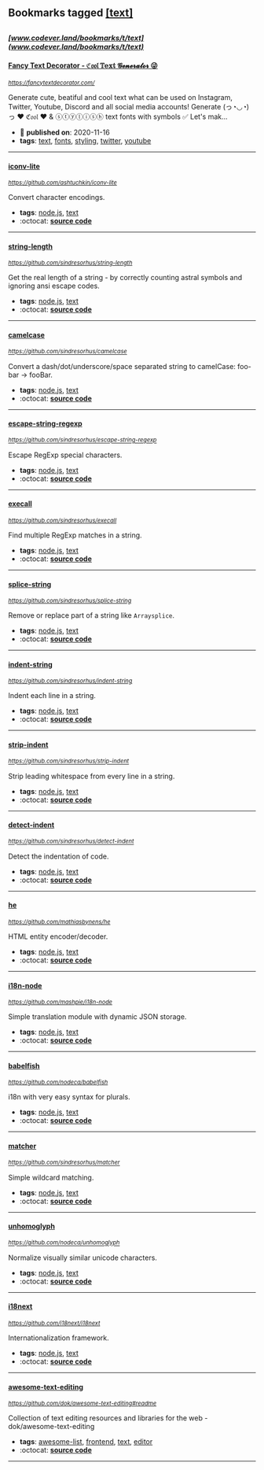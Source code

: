 ## Bookmarks tagged [[text]](https://www.codever.land/search?q=[text])

_<sup><sup>[www.codever.land/bookmarks/t/text](www.codever.land/bookmarks/t/text)</sup></sup>_
---
#### [Fancy Text Decorator - ℭ𝔬𝔬𝔩 𝕋𝕖𝕩𝕥 𝓖𝓮𝓷𝓮𝓻𝓪𝓽𝓸𝓻 😜](https://fancytextdecorator.com/)
_<sup>https://fancytextdecorator.com/</sup>_

Generate cute, beatiful and cool text what can be used on Instagram, Twitter, Youtube, Discord and all social media accounts! Generate (っ◔◡◔)っ ♥ ℭ𝔬𝔬𝔩 ♥ & ⓢⓣⓨⓛⓘⓢⓗ text fonts with symbols ✅ Let's mak...
* :calendar: **published on**: 2020-11-16
* **tags**: [text](../tagged/text.md), [fonts](../tagged/fonts.md), [styling](../tagged/styling.md), [twitter](../tagged/twitter.md), [youtube](../tagged/youtube.md)
---
#### [iconv-lite](https://github.com/ashtuchkin/iconv-lite)
_<sup>https://github.com/ashtuchkin/iconv-lite</sup>_

Convert character encodings.
* **tags**: [node.js](../tagged/node.js.md), [text](../tagged/text.md)
* :octocat: **[source code](https://github.com/ashtuchkin/iconv-lite)**
---
#### [string-length](https://github.com/sindresorhus/string-length)
_<sup>https://github.com/sindresorhus/string-length</sup>_

Get the real length of a string - by correctly counting astral symbols and ignoring ansi escape codes.
* **tags**: [node.js](../tagged/node.js.md), [text](../tagged/text.md)
* :octocat: **[source code](https://github.com/sindresorhus/string-length)**
---
#### [camelcase](https://github.com/sindresorhus/camelcase)
_<sup>https://github.com/sindresorhus/camelcase</sup>_

Convert a dash/dot/underscore/space separated string to camelCase: foo-bar → fooBar.
* **tags**: [node.js](../tagged/node.js.md), [text](../tagged/text.md)
* :octocat: **[source code](https://github.com/sindresorhus/camelcase)**
---
#### [escape-string-regexp](https://github.com/sindresorhus/escape-string-regexp)
_<sup>https://github.com/sindresorhus/escape-string-regexp</sup>_

Escape RegExp special characters.
* **tags**: [node.js](../tagged/node.js.md), [text](../tagged/text.md)
* :octocat: **[source code](https://github.com/sindresorhus/escape-string-regexp)**
---
#### [execall](https://github.com/sindresorhus/execall)
_<sup>https://github.com/sindresorhus/execall</sup>_

Find multiple RegExp matches in a string.
* **tags**: [node.js](../tagged/node.js.md), [text](../tagged/text.md)
* :octocat: **[source code](https://github.com/sindresorhus/execall)**
---
#### [splice-string](https://github.com/sindresorhus/splice-string)
_<sup>https://github.com/sindresorhus/splice-string</sup>_

Remove or replace part of a string like `Arraysplice`.
* **tags**: [node.js](../tagged/node.js.md), [text](../tagged/text.md)
* :octocat: **[source code](https://github.com/sindresorhus/splice-string)**
---
#### [indent-string](https://github.com/sindresorhus/indent-string)
_<sup>https://github.com/sindresorhus/indent-string</sup>_

Indent each line in a string.
* **tags**: [node.js](../tagged/node.js.md), [text](../tagged/text.md)
* :octocat: **[source code](https://github.com/sindresorhus/indent-string)**
---
#### [strip-indent](https://github.com/sindresorhus/strip-indent)
_<sup>https://github.com/sindresorhus/strip-indent</sup>_

Strip leading whitespace from every line in a string.
* **tags**: [node.js](../tagged/node.js.md), [text](../tagged/text.md)
* :octocat: **[source code](https://github.com/sindresorhus/strip-indent)**
---
#### [detect-indent](https://github.com/sindresorhus/detect-indent)
_<sup>https://github.com/sindresorhus/detect-indent</sup>_

Detect the indentation of code.
* **tags**: [node.js](../tagged/node.js.md), [text](../tagged/text.md)
* :octocat: **[source code](https://github.com/sindresorhus/detect-indent)**
---
#### [he](https://github.com/mathiasbynens/he)
_<sup>https://github.com/mathiasbynens/he</sup>_

HTML entity encoder/decoder.
* **tags**: [node.js](../tagged/node.js.md), [text](../tagged/text.md)
* :octocat: **[source code](https://github.com/mathiasbynens/he)**
---
#### [i18n-node](https://github.com/mashpie/i18n-node)
_<sup>https://github.com/mashpie/i18n-node</sup>_

Simple translation module with dynamic JSON storage.
* **tags**: [node.js](../tagged/node.js.md), [text](../tagged/text.md)
* :octocat: **[source code](https://github.com/mashpie/i18n-node)**
---
#### [babelfish](https://github.com/nodeca/babelfish)
_<sup>https://github.com/nodeca/babelfish</sup>_

i18n with very easy syntax for plurals.
* **tags**: [node.js](../tagged/node.js.md), [text](../tagged/text.md)
* :octocat: **[source code](https://github.com/nodeca/babelfish)**
---
#### [matcher](https://github.com/sindresorhus/matcher)
_<sup>https://github.com/sindresorhus/matcher</sup>_

Simple wildcard matching.
* **tags**: [node.js](../tagged/node.js.md), [text](../tagged/text.md)
* :octocat: **[source code](https://github.com/sindresorhus/matcher)**
---
#### [unhomoglyph](https://github.com/nodeca/unhomoglyph)
_<sup>https://github.com/nodeca/unhomoglyph</sup>_

Normalize visually similar unicode characters.
* **tags**: [node.js](../tagged/node.js.md), [text](../tagged/text.md)
* :octocat: **[source code](https://github.com/nodeca/unhomoglyph)**
---
#### [i18next](https://github.com/i18next/i18next)
_<sup>https://github.com/i18next/i18next</sup>_

Internationalization framework.
* **tags**: [node.js](../tagged/node.js.md), [text](../tagged/text.md)
* :octocat: **[source code](https://github.com/i18next/i18next)**
---
#### [awesome-text-editing](https://github.com/dok/awesome-text-editing#readme)
_<sup>https://github.com/dok/awesome-text-editing#readme</sup>_

Collection of text editing resources and libraries for the web - dok/awesome-text-editing
* **tags**: [awesome-list](../tagged/awesome-list.md), [frontend](../tagged/frontend.md), [text](../tagged/text.md), [editor](../tagged/editor.md)
* :octocat: **[source code](https://github.com/dok/awesome-text-editing#readme)**
---
